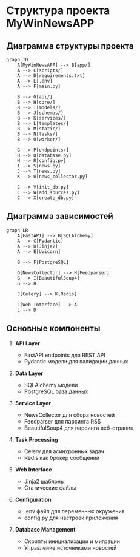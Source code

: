 # Структура проекта MyWinNewsAPP

## Диаграмма структуры проекта

```mermaid
graph TD
    A[MyWinNewsAPP] --> B[app/]
    A --> C[scripts/]
    A --> D[requirements.txt]
    A --> E[.env]
    A --> F[main.py]
    
    B --> G[api/]
    B --> H[core/]
    B --> I[models/]
    B --> J[schemas/]
    B --> K[services/]
    B --> L[templates/]
    B --> M[static/]
    B --> N[tasks/]
    B --> O[worker/]
    
    G --> P[endpoints/]
    H --> Q[database.py]
    H --> R[config.py]
    I --> S[news.py]
    J --> T[news.py]
    K --> U[news_collector.py]
    
    C --> V[init_db.py]
    C --> W[add_sources.py]
    C --> X[create_db.py]
```

## Диаграмма зависимостей

```mermaid
graph LR
    A[FastAPI] --> B[SQLAlchemy]
    A --> C[Pydantic]
    A --> D[Jinja2]
    A --> E[Uvicorn]
    
    B --> F[PostgreSQL]
    
    G[NewsCollector] --> H[Feedparser]
    G --> I[BeautifulSoup4]
    G --> B
    
    J[Celery] --> K[Redis]
    
    L[Web Interface] --> A
    L --> D
```

## Основные компоненты

1. **API Layer**
   - FastAPI endpoints для REST API
   - Pydantic модели для валидации данных

2. **Data Layer**
   - SQLAlchemy модели
   - PostgreSQL база данных

3. **Service Layer**
   - NewsCollector для сбора новостей
   - Feedparser для парсинга RSS
   - BeautifulSoup4 для парсинга веб-страниц

4. **Task Processing**
   - Celery для асинхронных задач
   - Redis как брокер сообщений

5. **Web Interface**
   - Jinja2 шаблоны
   - Статические файлы

6. **Configuration**
   - .env файл для переменных окружения
   - config.py для настроек приложения

7. **Database Management**
   - Скрипты инициализации и миграции
   - Управление источниками новостей 